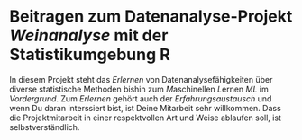 # Beitragen zum Datenanalyse-Projekt *Weinanalyse* mit der Statistikumgebung R

In diesem Projekt steht das *Erlernen* von Datenanalysefähigkeiten über diverse statistische Methoden bishin zum *M*aschinellen *L*ernen *ML* im *Vordergrund*.
Zum *Erlernen* gehört auch der *Erfahrungsaustausch* und wenn Du daran interssiert bist, ist Deine Mitarbeit sehr willkommen.
Dass die Projektmitarbeit in einer respektvollen Art und Weise ablaufen soll, ist selbstverständlich.
